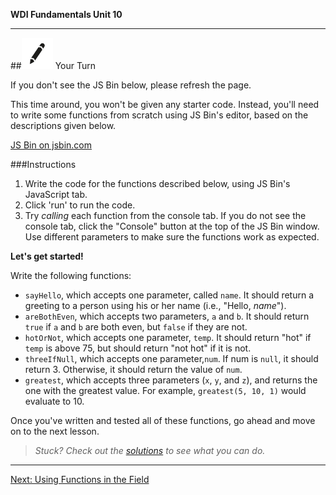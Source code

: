 **WDI Fundamentals Unit 10**

---

##![Your Turn](../assets/exercise.png) Your Turn

If you don't see the JS Bin below, please refresh the page.

This time around, you won't be given any starter code. Instead, you'll need to write some functions from scratch using JS Bin's editor, based on the descriptions given below.

<a class="jsbin-embed" href="https://jsbin.com/cugoya/embed?js">JS Bin on jsbin.com</a><script src="https://static.jsbin.com/js/embed.min.js?3.35.12"></script>

###Instructions

1) Write the code for the functions described below, using JS Bin's JavaScript tab.
2) Click 'run' to run the code.
3) Try *calling* each function from the console tab. If you do not see the console tab, click the "Console" button at the top of the JS Bin window. Use different parameters to make sure the functions work as expected.

**Let's get started!**

Write the following functions:
* `sayHello`, which accepts one parameter, called `name`. It should return a greeting to a person using his or her name (i.e., "Hello, *name*").
* `areBothEven`, which accepts two parameters, `a` and `b`. It should return `true` if `a` and `b` are both even, but `false` if they are not.
* `hotOrNot`, which accepts one parameter, `temp`. It should return "hot" if `temp` is above 75, but should return "not hot" if it is not.
* `threeIfNull`, which accepts one parameter,`num`. If num is `null`, it should return 3. Otherwise, it should return the value of `num`.
* `greatest`, which accepts three parameters (`x`, `y`, and `z`), and returns the one with the greatest value. For example, `greatest(5, 10, 1)` would evaluate to 10.

Once you've written and tested all of these functions, go ahead and move on to the next lesson.

> *Stuck? Check out the [solutions](../exercise-solutions.md) to see what you can do.*

---

[Next: Using Functions in the Field](05_lesson.md)
